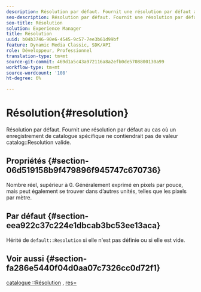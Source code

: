 ```yaml
---
description: Résolution par défaut. Fournit une résolution par défaut au cas où un enregistrement de catalogue spécifique ne contiendrait pas de valeur de résolution de catalogue valide.
seo-description: Résolution par défaut. Fournit une résolution par défaut au cas où un enregistrement de catalogue spécifique ne contiendrait pas de valeur de résolution de catalogue valide.
seo-title: Résolution
solution: Experience Manager
title: Résolution
uuid: b04b3746-90e6-4545-9c57-7ee3b61d99bf
feature: Dynamic Media Classic, SDK/API
role: Développeur, Professionnel
translation-type: tm+mt
source-git-commit: 469d1a5c43a972116a8a2efb0de5708800130a99
workflow-type: tm+mt
source-wordcount: '108'
ht-degree: 6%

---
```



# Résolution{#resolution}

Résolution par défaut. Fournit une résolution par défaut au cas où un enregistrement de catalogue spécifique ne contiendrait pas de valeur catalog::Resolution valide.

## Propriétés {#section-06d519158b9f479896f945747c670736}

Nombre réel, supérieur à 0. Généralement exprimé en pixels par pouce, mais peut également se trouver dans d’autres unités, telles que les pixels par mètre.

## Par défaut {#section-eea922c37c224e1dbcab3bc53ee13aca}

Hérité de `default::Resolution` si elle n&#39;est pas définie ou si elle est vide.

## Voir aussi {#section-fa286e5440f04d0aa07c7326cc0d72f1}

[catalogue ::Résolution](../../../../../ir-api/material-cat/image-rendering-api-ref/c-ir-material-catalog/c-ir-material-data-reference/r-ir-resolution-dataref.md#reference-6a2d64c2d72b438fade58a3391569da7) ,  [res=](../../../../../ir-api/http-protocol/image-rendering-api-ref/c-ir-http-protocol-ref/c-ir-http-protocol-command-reference/r-ir-res.md#reference-0ad9de8887144c83a6db97b4994f7c04)
